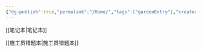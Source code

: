 ```yaml
---
{"dg-publish":true,"permalink":"/Home/","tags":["gardenEntry"],"created":"","updated":""}
---
```



[[笔记本\|笔记本]]

[[施工员错题本\|施工员错题本]]

